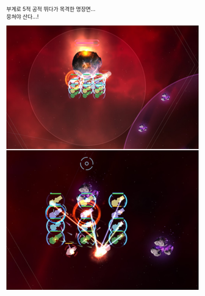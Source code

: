 부계로 5적 공적 뛰다가 목격한 명장면...  
뭉쳐야 산다...!  

![](../assets/20201229_United_Ships_01.jpg)  
![](../assets/20201229_United_Ships_02.jpg)  
